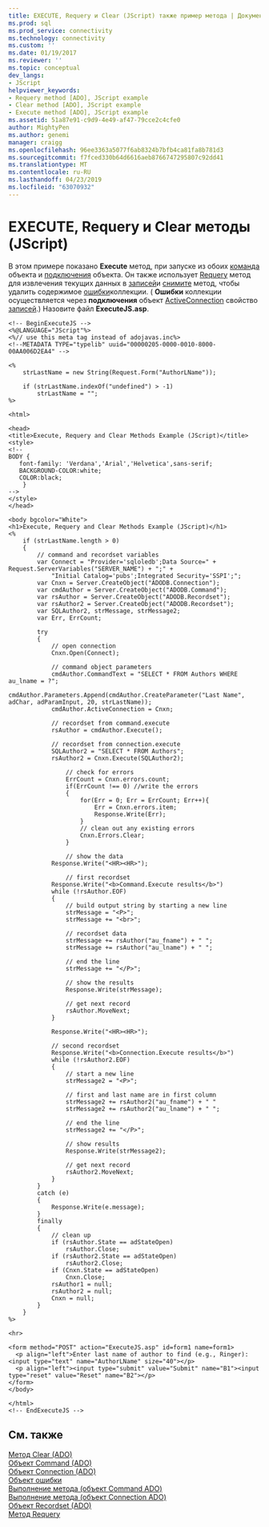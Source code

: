 ```yaml
---
title: EXECUTE, Requery и Clear (JScript) также пример метода | Документация Майкрософт
ms.prod: sql
ms.prod_service: connectivity
ms.technology: connectivity
ms.custom: ''
ms.date: 01/19/2017
ms.reviewer: ''
ms.topic: conceptual
dev_langs:
- JScript
helpviewer_keywords:
- Requery method [ADO], JScript example
- Clear method [ADO], JScript example
- Execute method [ADO], JScript example
ms.assetid: 51a87e91-c9d9-4e49-af47-79cce2c4cfe0
author: MightyPen
ms.author: genemi
manager: craigg
ms.openlocfilehash: 96ee3363a5077f6ab8324b7bfb4ca81fa8b781d3
ms.sourcegitcommit: f7fced330b64d6616aeb8766747295807c92dd41
ms.translationtype: MT
ms.contentlocale: ru-RU
ms.lasthandoff: 04/23/2019
ms.locfileid: "63070932"
---
```

# <a name="execute-requery-and-clear-methods-example-jscript"></a>EXECUTE, Requery и Clear методы (JScript)
В этом примере показано **Execute** метод, при запуске из обоих [команда](../../../ado/reference/ado-api/command-object-ado.md) объекта и [подключения](../../../ado/reference/ado-api/connection-object-ado.md) объекта. Он также использует [Requery](../../../ado/reference/ado-api/requery-method.md) метод для извлечения текущих данных в [записей](../../../ado/reference/ado-api/recordset-object-ado.md)и [снимите](../../../ado/reference/ado-api/clear-method-ado.md) метод, чтобы удалить содержимое [ошибки](../../../ado/reference/ado-api/errors-collection-ado.md)коллекции. ( **Ошибки** коллекции осуществляется через **подключения** объект [ActiveConnection](../../../ado/reference/ado-api/activeconnection-property-ado.md) свойство [записей](../../../ado/reference/ado-api/recordset-object-ado.md).) Назовите файл **ExecuteJS.asp**.  
  
```  
<!-- BeginExecuteJS -->  
<%@LANGUAGE="JScript"%>  
<%// use this meta tag instead of adojavas.inc%>  
<!--METADATA TYPE="typelib" uuid="00000205-0000-0010-8000-00AA006D2EA4" -->  
  
<%  
    strLastName = new String(Request.Form("AuthorLName"));  
  
    if (strLastName.indexOf("undefined") > -1)  
        strLastName = "";  
%>  
  
<html>  
  
<head>  
<title>Execute, Requery and Clear Methods Example (JScript)</title>  
<style>  
<!--  
BODY {  
   font-family: 'Verdana','Arial','Helvetica',sans-serif;  
   BACKGROUND-COLOR:white;  
   COLOR:black;  
    }  
-->  
</style>  
</head>  
  
<body bgcolor="White">  
<h1>Execute, Requery and Clear Methods Example (JScript)</h1>  
<%  
    if (strLastName.length > 0)  
    {  
        // command and recordset variables  
        var Connect = "Provider='sqloledb';Data Source=" + Request.ServerVariables("SERVER_NAME") + ";" +  
            "Initial Catalog='pubs';Integrated Security='SSPI';";  
        var Cnxn = Server.CreateObject("ADODB.Connection");  
        var cmdAuthor = Server.CreateObject("ADODB.Command");  
        var rsAuthor = Server.CreateObject("ADODB.Recordset");  
        var rsAuthor2 = Server.CreateObject("ADODB.Recordset");  
        var SQLAuthor2, strMessage, strMessage2;  
        var Err, ErrCount;  
  
        try  
        {  
            // open connection  
            Cnxn.Open(Connect);  
  
            // command object parameters  
            cmdAuthor.CommandText = "SELECT * FROM Authors WHERE au_lname = ?";  
            cmdAuthor.Parameters.Append(cmdAuthor.CreateParameter("Last Name", adChar, adParamInput, 20, strLastName));  
            cmdAuthor.ActiveConnection = Cnxn;  
  
            // recordset from command.execute  
            rsAuthor = cmdAuthor.Execute();  
  
            // recordset from connection.execute  
            SQLAuthor2 = "SELECT * FROM Authors";  
            rsAuthor2 = Cnxn.Execute(SQLAuthor2);  
  
                // check for errors  
                ErrCount = Cnxn.errors.count;  
                if(ErrCount !== 0) //write the errors  
                {  
                    for(Err = 0; Err = ErrCount; Err++){  
                        Err = Cnxn.errors.item;  
                        Response.Write(Err);  
                    }  
                    // clean out any existing errors  
                    Cnxn.Errors.Clear;  
                }  
  
                // show the data      
            Response.Write("<HR><HR>");  
  
                // first recordset  
            Response.Write("<b>Command.Execute results</b>")  
            while (!rsAuthor.EOF)  
            {  
                // build output string by starting a new line  
                strMessage = "<P>";  
                strMessage += "<br>";  
  
                // recordset data   
                strMessage += rsAuthor("au_fname") + " ";   
                strMessage += rsAuthor("au_lname") + " ";  
  
                // end the line  
                strMessage += "</P>";  
  
                // show the results  
                Response.Write(strMessage);  
  
                // get next record  
                rsAuthor.MoveNext;  
            }  
  
            Response.Write("<HR><HR>");  
  
            // second recordset  
            Response.Write("<b>Connection.Execute results</b>")  
            while (!rsAuthor2.EOF)  
            {  
                // start a new line  
                strMessage2 = "<P>";  
  
                // first and last name are in first column  
                strMessage2 += rsAuthor2("au_fname") + " "   
                strMessage2 += rsAuthor2("au_lname") + " ";  
  
                // end the line  
                strMessage2 += "</P>";  
  
                // show results  
                Response.Write(strMessage2);  
  
                // get next record  
                rsAuthor2.MoveNext;  
            }  
        }  
        catch (e)  
        {  
            Response.Write(e.message);  
        }  
        finally  
        {  
            // clean up  
            if (rsAuthor.State == adStateOpen)  
                rsAuthor.Close;  
            if (rsAuthor2.State == adStateOpen)  
                rsAuthor2.Close;  
            if (Cnxn.State == adStateOpen)  
                Cnxn.Close;  
            rsAuthor1 = null;  
            rsAuthor2 = null;  
            Cnxn = null;  
        }  
    }  
%>  
  
<hr>  
  
<form method="POST" action="ExecuteJS.asp" id=form1 name=form1>  
  <p align="left">Enter last name of author to find (e.g., Ringer): <input type="text" name="AuthorLName" size="40"></p>  
  <p align="left"><input type="submit" value="Submit" name="B1"><input type="reset" value="Reset" name="B2"></p>  
</form>  
</body>  
  
</html>  
<!-- EndExecuteJS -->  
```  
  
## <a name="see-also"></a>См. также  
 [Метод Clear (ADO)](../../../ado/reference/ado-api/clear-method-ado.md)   
 [Объект Command (ADO)](../../../ado/reference/ado-api/command-object-ado.md)   
 [Объект Connection (ADO)](../../../ado/reference/ado-api/connection-object-ado.md)   
 [Объект ошибки](../../../ado/reference/ado-api/error-object.md)   
 [Выполнение метода (объект Command ADO)](../../../ado/reference/ado-api/execute-method-ado-command.md)   
 [Выполнение метода (объект Connection ADO)](../../../ado/reference/ado-api/execute-method-ado-connection.md)   
 [Объект Recordset (ADO)](../../../ado/reference/ado-api/recordset-object-ado.md)   
 [Метод Requery](../../../ado/reference/ado-api/requery-method.md)
